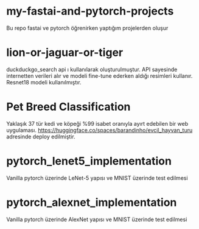 # my-fastai-and-pytorch-projects

Bu repo fastai ve pytorch öğrenirken yaptığım projelerden oluşur

# lion-or-jaguar-or-tiger
duckduckgo_search api ı kullanılarak oluşturulmuştur. API sayesinde internetten verileri alır ve modeli fine-tune ederken aldığı resimleri kullanır. Resnet18 modeli kullanılmıştır. 

# Pet Breed Classification
Yaklaşık 37 tür kedi ve köpeği %99 isabet oranıyla ayırt edebilen bir web uygulaması. https://huggingface.co/spaces/barandinho/evcil_hayvan_turu adresinde deploy edilmiştir.

# pytorch_lenet5_implementation
Vanilla pytorch üzerinde LeNet-5 yapısı ve MNIST üzerinde test edilmesi

# pytorch_alexnet_implementation
Vanilla pytorch üzerinde AlexNet yapısı ve MNIST üzerinde test edilmesi

